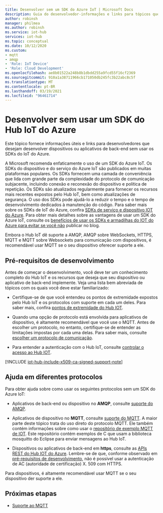 ```yaml
---
title: Desenvolver sem um SDK do Azure IoT | Microsoft Docs
description: Guia do desenvolvedor-informações e links para tópicos que você pode usar para criar aplicativos de dispositivo e aplicativos de back-end sem usar um SDK do Azure IoT.
author: robinsh
manager: philmea
ms.author: robinsh
ms.service: iot-hub
services: iot-hub
ms.topic: conceptual
ms.date: 10/12/2020
ms.custom:
- mqtt
- amqp
- 'Role: IoT Device'
- 'Role: Cloud Development'
ms.openlocfilehash: ae8b01522a248b8b1dbdd255a9fcd55f16cf2369
ms.sourcegitcommit: 910a1a38711966cb171050db245fc3b22abc8c5f
ms.translationtype: MT
ms.contentlocale: pt-BR
ms.lasthandoff: 03/19/2021
ms.locfileid: "96461714"
---
```

# <a name="develop-without-using-an-azure-iot-hub-sdk"></a>Desenvolver sem usar um SDK do Hub IoT do Azure

Este tópico fornece informações úteis e links para desenvolvedores que desejam desenvolver dispositivos ou aplicativos de back-end sem usar os SDKs do IoT do Azure.

A Microsoft recomenda enfaticamente o uso de um SDK do Azure IoT. Os SDKs do dispositivo e do serviço do Azure IoT são publicados em muitas plataformas populares. Os SDKs fornecem uma camada de conveniência que lida com grande parte da complexidade do protocolo de comunicação subjacente, incluindo conexão e reconexão do dispositivo e política de repetição. Os SDKs são atualizados regularmente para fornecer os recursos mais recentes expostos pelo Hub IoT, bem como atualizações de segurança. O uso dos SDKs pode ajudá-lo a reduzir o tempo e o tempo de desenvolvimento dedicados à manutenção do código. Para saber mais sobre os SDKs de IoT do Azure, confira [SDKs de serviço e dispositivo IOT do Azure](iot-hub-devguide-sdks.md). Para obter mais detalhes sobre as vantagens de usar um SDK do Azure IoT, consulte os [benefícios de usar os SDKs e armadilhas do IOT do Azure para evitar se você não](https://azure.microsoft.com/en-us/blog/benefits-of-using-the-azure-iot-sdks-in-your-azure-iot-solution/) publicar no blog.

Embora o Hub IoT dê suporte a AMQP, AMQP sobre WebSockets, HTTPS, MQTT e MQTT sobre Websockets para comunicação com dispositivos, é recomendável usar MQTT se o seu dispositivo oferecer suporte a ele.

## <a name="development-prerequisites"></a>Pré-requisitos de desenvolvimento

Antes de começar o desenvolvimento, você deve ter um conhecimento completo do Hub IoT e os recursos que deseja que seu dispositivo ou aplicativo de back-end implemente. Veja uma lista bem abreviada de tópicos com os quais você deve estar familiarizado:

* Certifique-se de que você entendeu os pontos de extremidade expostos pelo Hub IoT e os protocolos com suporte em cada um deles. Para saber mais, confira [pontos de extremidade do Hub IOT](iot-hub-devguide-endpoints.md).

* Quando uma opção de protocolo está envolvida para aplicativos de dispositivo, é altamente recomendável que você use o MQTT. Antes de escolher um protocolo, no entanto, certifique-se de entender as limitações impostas por cada uma delas. Para saber mais, consulte [escolher um protocolo de comunicação](iot-hub-devguide-protocols.md).

* Para entender a autenticação com o Hub IoT, consulte [controlar o acesso ao Hub IOT](iot-hub-devguide-security.md).

[!INCLUDE [iot-hub-include-x509-ca-signed-support-note](../../includes/iot-hub-include-x509-ca-signed-support-note.md)]

## <a name="help-on-different-protocols"></a>Ajuda em diferentes protocolos

Para obter ajuda sobre como usar os seguintes protocolos sem um SDK do Azure IoT:

* Aplicativos de back-end ou dispositivo no **AMQP**, consulte [suporte do AMQP](iot-hub-amqp-support.md).

* Aplicativos de dispositivo no **MQTT**, consulte [suporte do MQTT](iot-hub-mqtt-support.md). A maior parte deste tópico trata do uso direto do protocolo MQTT. Ele também contém informações sobre como usar o [repositório de exemplo MQTT de IOT](https://github.com/Azure-Samples/IoTMQTTSample). Este repositório contém exemplos de C que usam a biblioteca mosquitto do Eclipse para enviar mensagens ao Hub IoT.

* Dispositivos ou aplicativos de back-end em **https**, consulte as [APIs REST do Hub IOT do Azure](/rest/api/iothub/). Lembre-se de que, conforme observado em [pré-requisitos de desenvolvimento](#development-prerequisites), não é possível usar a autenticação de AC (autoridade de certificação) X. 509 com HTTPS.

Para dispositivos, é altamente recomendável usar MQTT se o seu dispositivo der suporte a ele.

## <a name="next-steps"></a>Próximas etapas

* [Suporte ao MQTT](iot-hub-mqtt-support.md)